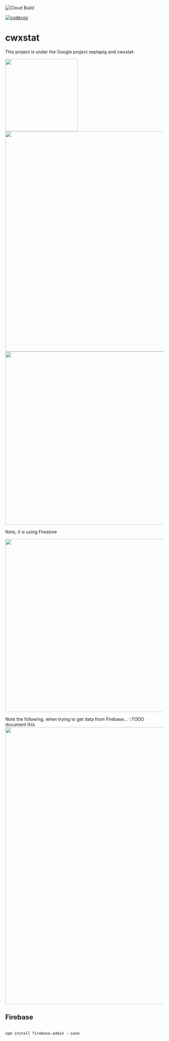 ![Cloud Build](https://github.com/mchirico/cwxstat/workflows/Cloud%20Build/badge.svg)

[![codecov](https://codecov.io/gh/mchirico/cwxstat/branch/master/graph/badge.svg)](https://codecov.io/gh/mchirico/cwxstat)
# cwxstat

This project is under the Google project septapig and cwxstat:


<img src='https://user-images.githubusercontent.com/755710/81503124-e52bb380-92af-11ea-9e45-ecae6253c009.png' width=230 />


<img src='https://user-images.githubusercontent.com/755710/81509027-cb04cc00-92d5-11ea-8543-8fac1cec3660.png' width=700 />

<img src='https://user-images.githubusercontent.com/755710/77863522-2466df00-71f1-11ea-9356-41d419ed23dc.png' width=550 />

Note, it is using Firestore

<img src='https://user-images.githubusercontent.com/755710/77928716-c11f9000-7276-11ea-8621-ea109554583d.png' width=550/>

Note the following, when trying to get data from Firebase...
::TODO document this
<img src='https://user-images.githubusercontent.com/755710/77974602-a0325b80-72c5-11ea-875c-1523768581a4.png' width=880/>




## Firebase

```

npm install firebase-admin --save
```
